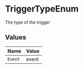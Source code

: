 # TriggerTypeEnum

The type of the trigger


## Values

| Name    | Value   |
| ------- | ------- |
| `Event` | event   |